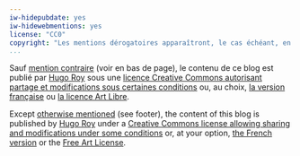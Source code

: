```yaml
---
iw-hidepubdate: yes
iw-hidewebmentions: yes
license: "CC0"
copyright: "Les mentions dérogatoires apparaîtront, le cas échéant, en bas de chaque page comme ceci.    This is how derogations (if any) will appear."
...
```


<p id="legal" role="contentinfo">
Sauf <a href="#pagelicense" title="Ajouter #pagelicense ou #pagecopyright à la fin de l'URI de n'importe quelle page de ce wiki pour vérifier">mention contraire</a> (voir en bas de page), le contenu de ce blog est publié par <a href="http://hugoroy.eu" rel="author">Hugo Roy</a> sous une <a xmlns:xh="http://www.w3.org/1999/xhtml/vocab#" xmlns:rdf="http://www.w3.org/1999/02/22-rdf-syntax-ns#" rel="xh:license license" href="//creativecommons.org/licenses/by-sa/4.0/" title="CC BY-SA 4.0">licence Creative Commons autorisant partage et modifications sous certaines conditions</a> ou, au choix, <a href="//creativecommons.org/licenses/by-sa/3.0/fr/" title="CC BY-SA 3.0 FR">la version française</a> ou <a href="http://artlibre.org" title="LAL 1.3">la licence Art Libre</a>.

Except <a href="#pagelicense" title="Just add #pagelicense or #pagecopyright at the end of the URI of any page on this wiki to check">otherwise mentioned</a> (see footer), the
content of this blog is published by <a href="http://hugoroy.eu" rel="author">Hugo Roy</a> 
under a
<a xmlns:xh="http://www.w3.org/1999/xhtml/vocab#" xmlns:rdf="http://www.w3.org/1999/02/22-rdf-syntax-ns#" rel="xh:license license" href="//creativecommons.org/licenses/by-sa/4.0/" title="CC BY-SA 4.0">Creative Commons
license allowing sharing and modifications under some
conditions</a> or, at your option, <a href="//creativecommons.org/licenses/by-sa/3.0/fr/" title="CC BY-SA 3.0 FR">the French
version</a> or the <a href="http://artlibre.org" title="LAL 1.3">Free Art License</a>.
